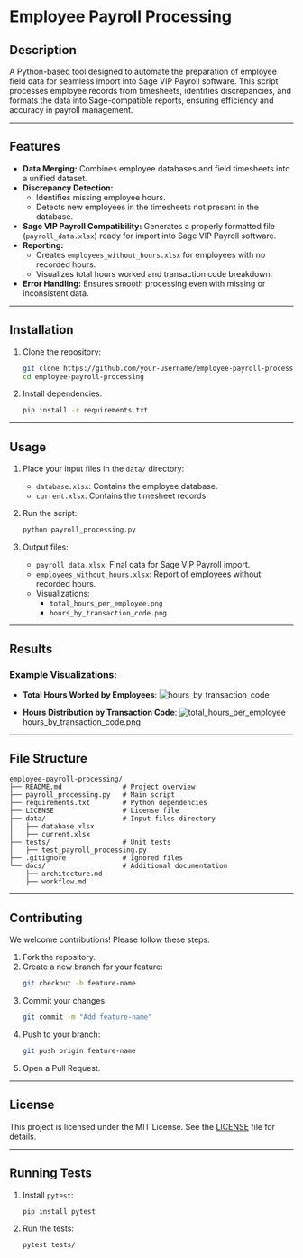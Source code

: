 # Employee Payroll Processing

## Description
A Python-based tool designed to automate the preparation of employee field data for seamless import into Sage VIP Payroll software. This script processes employee records from timesheets, identifies discrepancies, and formats the data into Sage-compatible reports, ensuring efficiency and accuracy in payroll management.

---

## Features
- **Data Merging:** Combines employee databases and field timesheets into a unified dataset.
- **Discrepancy Detection:**
  - Identifies missing employee hours.
  - Detects new employees in the timesheets not present in the database.
- **Sage VIP Payroll Compatibility:** Generates a properly formatted file (`payroll_data.xlsx`) ready for import into Sage VIP Payroll software.
- **Reporting:**
  - Creates `employees_without_hours.xlsx` for employees with no recorded hours.
  - Visualizes total hours worked and transaction code breakdown.
- **Error Handling:** Ensures smooth processing even with missing or inconsistent data.

---

## Installation

1. Clone the repository:
   ```bash
   git clone https://github.com/your-username/employee-payroll-processing.git
   cd employee-payroll-processing
   ```

2. Install dependencies:
   ```bash
   pip install -r requirements.txt
   ```

---

## Usage

1. Place your input files in the `data/` directory:
   - `database.xlsx`: Contains the employee database.
   - `current.xlsx`: Contains the timesheet records.

2. Run the script:
   ```bash
   python payroll_processing.py
   ```

3. Output files:
   - `payroll_data.xlsx`: Final data for Sage VIP Payroll import.
   - `employees_without_hours.xlsx`: Report of employees without recorded hours.
   - Visualizations:
     - `total_hours_per_employee.png`
     - `hours_by_transaction_code.png`

---

## Results

### Example Visualizations:
- **Total Hours Worked by Employees**:
  ![hours_by_transaction_code](https://github.com/user-attachments/assets/ac74a007-888d-4bbb-a747-107937f3169e)
          
- **Hours Distribution by Transaction Code**:
 ![total_hours_per_employee](https://github.com/user-attachments/assets/34a5493c-efde-4207-bf76-3adcfd945390)
            hours_by_transaction_code.png

---

## File Structure
```
employee-payroll-processing/
├── README.md               # Project overview
├── payroll_processing.py   # Main script
├── requirements.txt        # Python dependencies
├── LICENSE                 # License file
├── data/                   # Input files directory
│   ├── database.xlsx
│   ├── current.xlsx
├── tests/                  # Unit tests
│   ├── test_payroll_processing.py
├── .gitignore              # Ignored files
└── docs/                   # Additional documentation
    ├── architecture.md
    ├── workflow.md
```

---

## Contributing
We welcome contributions! Please follow these steps:

1. Fork the repository.
2. Create a new branch for your feature:
   ```bash
   git checkout -b feature-name
   ```
3. Commit your changes:
   ```bash
   git commit -m "Add feature-name"
   ```
4. Push to your branch:
   ```bash
   git push origin feature-name
   ```
5. Open a Pull Request.

---

## License
This project is licensed under the MIT License. See the [LICENSE](LICENSE) file for details.

---

## Running Tests

1. Install `pytest`:
   ```bash
   pip install pytest
   ```
2. Run the tests:
   ```bash
   pytest tests/
   ```



